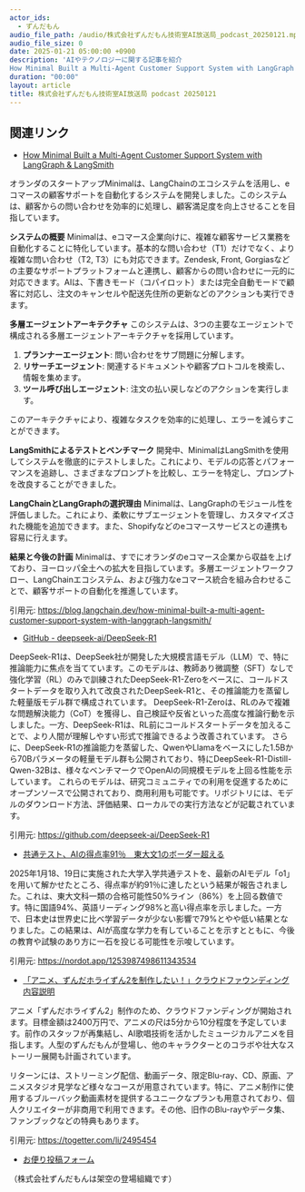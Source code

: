 ```yaml
---
actor_ids:
  - ずんだもん
audio_file_path: /audio/株式会社ずんだもん技術室AI放送局_podcast_20250121.mp3
audio_file_size: 0
date: 2025-01-21 05:00:00 +0900
description: 'AIやテクノロジーに関する記事を紹介  
How Minimal Built a Multi-Agent Customer Support System with LangGraph &amp; LangSmith、GitHub - deepseek-ai/DeepSeek-R1、共通テスト、AIの得点率91％　東大文1のボーダー超える、「アニメ、ずんだホライずん2を制作したい！」クラウドファウンディング内容説明'
duration: "00:00"
layout: article
title: 株式会社ずんだもん技術室AI放送局 podcast 20250121
---
```


## 関連リンク


- [How Minimal Built a Multi-Agent Customer Support System with LangGraph & LangSmith](https://blog.langchain.dev/how-minimal-built-a-multi-agent-customer-support-system-with-langgraph-langsmith/)  


オランダのスタートアップMinimalは、LangChainのエコシステムを活用し、eコマースの顧客サポートを自動化するシステムを開発しました。このシステムは、顧客からの問い合わせを効率的に処理し、顧客満足度を向上させることを目指しています。

**システムの概要**
Minimalは、eコマース企業向けに、複雑な顧客サービス業務を自動化することに特化しています。基本的な問い合わせ（T1）だけでなく、より複雑な問い合わせ（T2, T3）にも対応できます。Zendesk, Front, Gorgiasなどの主要なサポートプラットフォームと連携し、顧客からの問い合わせに一元的に対応できます。AIは、下書きモード（コパイロット）または完全自動モードで顧客に対応し、注文のキャンセルや配送先住所の更新などのアクションも実行できます。

**多層エージェントアーキテクチャ**
このシステムは、3つの主要なエージェントで構成される多層エージェントアーキテクチャを採用しています。
1. **プランナーエージェント**: 問い合わせをサブ問題に分解します。
2. **リサーチエージェント**: 関連するドキュメントや顧客プロトコルを検索し、情報を集めます。
3. **ツール呼び出しエージェント**: 注文の払い戻しなどのアクションを実行します。

このアーキテクチャにより、複雑なタスクを効率的に処理し、エラーを減らすことができます。

**LangSmithによるテストとベンチマーク**
開発中、MinimalはLangSmithを使用してシステムを徹底的にテストしました。これにより、モデルの応答とパフォーマンスを追跡し、さまざまなプロンプトを比較し、エラーを特定し、プロンプトを改良することができました。

**LangChainとLangGraphの選択理由**
Minimalは、LangGraphのモジュール性を評価しました。これにより、柔軟にサブエージェントを管理し、カスタマイズされた機能を追加できます。また、Shopifyなどのeコマースサービスとの連携も容易に行えます。

**結果と今後の計画**
Minimalは、すでにオランダのeコマース企業から収益を上げており、ヨーロッパ全土への拡大を目指しています。多層エージェントワークフロー、LangChainエコシステム、および強力なeコマース統合を組み合わせることで、顧客サポートの自動化を推進しています。


引用元: https://blog.langchain.dev/how-minimal-built-a-multi-agent-customer-support-system-with-langgraph-langsmith/


- [GitHub - deepseek-ai/DeepSeek-R1](https://github.com/deepseek-ai/DeepSeek-R1)  


DeepSeek-R1は、DeepSeek社が開発した大規模言語モデル（LLM）で、特に推論能力に焦点を当てています。このモデルは、教師あり微調整（SFT）なしで強化学習（RL）のみで訓練されたDeepSeek-R1-Zeroをベースに、コールドスタートデータを取り入れて改良されたDeepSeek-R1と、その推論能力を蒸留した軽量版モデル群で構成されています。
DeepSeek-R1-Zeroは、RLのみで複雑な問題解決能力（CoT）を獲得し、自己検証や反省といった高度な推論行動を示しました。一方、DeepSeek-R1は、RL前にコールドスタートデータを加えることで、より人間が理解しやすい形式で推論できるよう改善されています。
さらに、DeepSeek-R1の推論能力を蒸留した、QwenやLlamaをベースにした1.5Bから70Bパラメータの軽量モデル群も公開されており、特にDeepSeek-R1-Distill-Qwen-32Bは、様々なベンチマークでOpenAIの同規模モデルを上回る性能を示しています。
これらのモデルは、研究コミュニティでの利用を促進するためにオープンソースで公開されており、商用利用も可能です。リポジトリには、モデルのダウンロード方法、評価結果、ローカルでの実行方法などが記載されています。


引用元: https://github.com/deepseek-ai/DeepSeek-R1


- [共通テスト、AIの得点率91％　東大文1のボーダー超える](https://nordot.app/1253987498611343534)  


2025年1月18、19日に実施された大学入学共通テストを、最新のAIモデル「o1」を用いて解かせたところ、得点率が約91％に達したという結果が報告されました。これは、東大文科一類の合格可能性50%ライン（86%）を上回る数値です。特に国語94%、英語リーディング98%と高い得点率を示しました。一方で、日本史は世界史に比べ学習データが少ない影響で79%とやや低い結果となりました。この結果は、AIが高度な学力を有していることを示すとともに、今後の教育や試験のあり方に一石を投じる可能性を示唆しています。


引用元: https://nordot.app/1253987498611343534


- [「アニメ、ずんだホライずん2を制作したい！」クラウドファウンディング内容説明](https://togetter.com/li/2495454)  


アニメ「ずんだホライずん2」制作のため、クラウドファンディングが開始されます。目標金額は2400万円で、アニメの尺は5分から10分程度を予定しています。前作のスタッフが再集結し、AI歌唱技術を活かしたミュージカルアニメを目指します。人型のずんだもんが登場し、他のキャラクターとのコラボや壮大なストーリー展開も計画されています。

リターンには、ストリーミング配信、動画データ、限定Blu-ray、CD、原画、アニメスタジオ見学など様々なコースが用意されています。特に、アニメ制作に使用するブルーバック動画素材を提供するユニークなプランも用意されており、個人クリエイターが非商用で利用できます。その他、旧作のBlu-rayやデータ集、ファンブックなどの特典もあります。


引用元: https://togetter.com/li/2495454



- [お便り投稿フォーム](https://forms.gle/ffg4JTfqdiqK62qf9)

（株式会社ずんだもんは架空の登場組織です）
